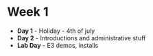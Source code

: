 # Week 1

* **Day 1** - Holiday - 4th of july
* **Day 2** - Introductions and administrative stuff
* **Lab Day** - E3 demos, installs
